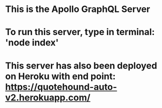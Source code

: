 # This is the Apollo GraphQL Server

# To run this server, type in terminal: 'node index'

# This server has also been deployed on Heroku with end point: https://quotehound-auto-v2.herokuapp.com/
